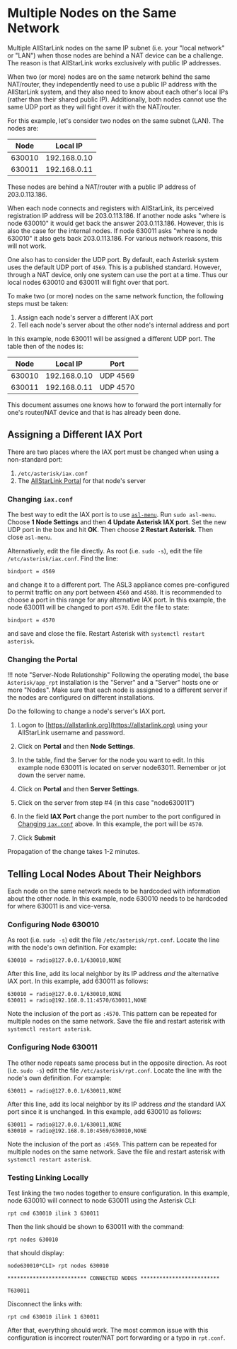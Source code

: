 # Multiple Nodes on the Same Network
Multiple AllStarLink nodes on the same IP subnet (i.e. your "local network" or "LAN") when those nodes are behind a NAT device can be a challenge. The reason is that AllStarLink works exclusively with public IP addresses. 

When two (or more) nodes are on the same network behind the same NAT/router, they independently need to use a public IP address with the AllStarLink system, and they also need to know about each other's local IPs (rather than their shared public IP). Additionally, both nodes cannot use the same UDP port as they will fight over it with the NAT/router.

For this example, let's consider two nodes on the same subnet (LAN). The nodes are:

| Node | Local IP |
|-|-|
| 630010 | 192.168.0.10 |
| 630011 | 192.168.0.11 |

These nodes are behind a NAT/router with a public IP address of 203.0.113.186.

When each node connects and registers with AllStarLink, its perceived registration IP address will be 203.0.113.186. If another node asks "where is node 630010" it would get back the answer 203.0.113.186. However, this is also the case for the internal nodes. If node 630011 asks "where is node 630010" it also gets back 203.0.113.186. For various network reasons, this will not work.

One also has to consider the UDP port. By default, each Asterisk system uses the default UDP port of `4569`. This is a published standard. However, through a NAT device, only one system can use the port at a time. Thus our local nodes 630010 and 630011 will fight over that port.

To make two (or more) nodes on the same network function, the following steps must be taken:

1. Assign each node's server a different IAX port
2. Tell each node's server about the other node's internal address and port

In this example, node 630011 will be assigned a different UDP port. The table then of the nodes is:

| Node | Local IP | Port |
|-|-| - |
| 630010 | 192.168.0.10 | UDP 4569 |
| 630011 | 192.168.0.11 | UDP 4570 |

This document assumes one knows how to forward the port internally for one's router/NAT device and that is has already been done.

## Assigning a Different IAX Port
There are two places where the IAX port must be changed when using a non-standard port:

1. `/etc/asterisk/iax.conf`
2. The [AllStarLink Portal](https://allstarlink.org/portal/) for that node's server

### Changing `iax.conf`
The best way to edit the IAX port is to use [`asl-menu`](../user-guide/menu.md). Run `sudo asl-menu`. Choose **1 Node Settings** and then **4 Update Asterisk IAX port**. Set the new UDP port in the box and hit **OK**. Then choose **2 Restart Asterisk**. Then close `asl-menu`.

Alternatively, edit the file directly. As root (i.e. `sudo -s`), edit the file `/etc/asterisk/iax.conf`. Find the line:

```
bindport = 4569
```

and change it to a different port. The ASL3 appliance comes pre-configured to permit traffic on any port between `4560` and `4580`. It is recommended to choose a port in this range for any alternative IAX port. In this example, the node 630011 will be changed to port `4570`. Edit the file to state:

```
bindport = 4570
```

and save and close the file. Restart Asterisk with `systemctl restart asterisk`.

### Changing the Portal
!!! note "Server-Node Relationship"
    Following the operating model, the base `Asterisk/app_rpt` installation is the "Server" and a "Server" hosts one or more "Nodes". Make sure that each node is assigned to a  different server if the nodes are configured on different installations.

Do the following to change a node's server's IAX port.

1. Logon to [https://allstarlink.org](https://allstarlink.org) using your AllStarLink username and password.

2. Click on **Portal** and then **Node Settings**.

3. In the table, find the Server for the node you want to edit. In this example node 630011 is located on server node63011. Remember or jot down the server name.

4. Click on **Portal** and then **Server Settings**.

5. Click on the server from step #4 (in this case "node630011")

6. In the field **IAX Port** change the port number to the port configured in [Changing `iax.conf`](#changing-iaxconf) above. In this example, the port will be `4570`.

7. Click **Submit**

Propagation of the change takes 1-2 minutes.

## Telling Local Nodes About Their Neighbors
Each node on the same network needs to be hardcoded with information about the other node. In this example, node 630010 needs to be hardcoded for where 630011 is and vice-versa.

### Configuring Node 630010
As root (i.e. `sudo -s`) edit the file `/etc/asterisk/rpt.conf`. Locate the line with the node's own definition. For example:

```
630010 = radio@127.0.0.1/630010,NONE
```

After this line, add its local neighbor by its IP address *and* the alternative IAX port. In this example, add 630011 as follows:

```
630010 = radio@127.0.0.1/630010,NONE
630011 = radio@192.168.0.11:4570/630011,NONE
```

Note the inclusion of the port as `:4570`. This pattern can be repeated for multiple nodes on the same network. Save the file and restart asterisk with `systemctl restart asterisk`.

### Configuring Node 630011
The other node repeats same process but in the opposite direction. As root (i.e. `sudo -s`) edit the file `/etc/asterisk/rpt.conf`. Locate the line with the node's own definition. For example:

```
630011 = radio@127.0.0.1/630011,NONE
```

After this line, add its local neighbor by its IP address *and* the standard IAX port since it is unchanged. In this example, add 630010 as follows:

```
630011 = radio@127.0.0.1/630011,NONE
630010 = radio@192.168.0.10:4569/630010,NONE
```

Note the inclusion of the port as `:4569`. This pattern can be repeated for multiple nodes on the same network. Save the file and restart asterisk with `systemctl restart asterisk`.

### Testing Linking Locally
Test linking the two nodes together to ensure configuration. In this example, node 630010 will connect to node 630011 using the Asterisk CLI:

```
rpt cmd 630010 ilink 3 630011
```

Then the link should be shown to 630011 with the command:

```
rpt nodes 630010
```

that should display:

```
node630010*CLI> rpt nodes 630010

************************* CONNECTED NODES *************************

T630011
```

Disconnect the links with:

```
rpt cmd 630010 ilink 1 630011
```

After that, everything should work. The most common issue with this configuration is incorrect router/NAT port forwarding or a typo in `rpt.conf`.
